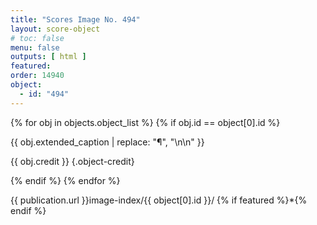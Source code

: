 ```yaml
---
title: "Scores Image No. 494"
layout: score-object
# toc: false
menu: false
outputs: [ html ]
featured: 
order: 14940
object:
  - id: "494"
---
```


{% for obj in objects.object_list %}
{% if obj.id == object[0].id %}

{{ obj.extended_caption | replace: "¶", "\n\n" }}

{{ obj.credit }} {.object-credit}

{% endif %}
{% endfor %}

<div class="object-credit object-url is-print-only">

{{ publication.url }}image-index/{{ object[0].id }}/ {% if featured %}*{% endif %}

</div>
